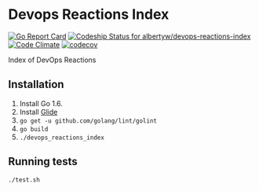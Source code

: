 # Devops Reactions Index

[![Go Report Card](https://goreportcard.com/badge/github.com/albertyw/devops-reactions-index)](https://goreportcard.com/report/github.com/albertyw/devops-reactions-index)
[ ![Codeship Status for albertyw/devops-reactions-index](https://codeship.com/projects/815ff950-d5bf-0133-cd9a-4e3a42acd1da/status?branch=master)](https://codeship.com/projects/142652)
[![Code Climate](https://codeclimate.com/github/albertyw/devops-reactions-index/badges/gpa.svg)](https://codeclimate.com/github/albertyw/devops-reactions-index)
[![codecov](https://codecov.io/gh/albertyw/devops-reactions-index/branch/master/graph/badge.svg)](https://codecov.io/gh/albertyw/devops-reactions-index)

Index of DevOps Reactions

## Installation

1.  Install Go 1.6.
2.  Install [Glide](https://github.com/Masterminds/glide/blob/master/README.md)
3.  `go get -u github.com/golang/lint/golint`
4.  `go build`
5.  `./devops_reactions_index`

## Running tests

```
./test.sh
```
